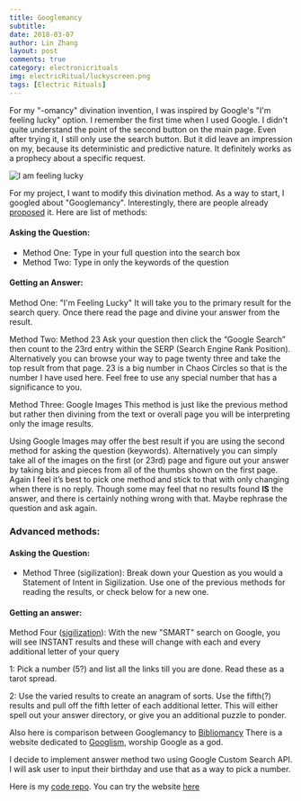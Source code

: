 ```yaml
---
title: Googlemancy
subtitle:
date: 2018-03-07
author: Lin Zhang
layout: post
comments: true
category: electronicrituals
img: electricRitual/luckyscreen.png
tags: [Electric Rituals]
---
```


For my "-omancy" divination invention, I was inspired by Google's "I'm feeling lucky" option. I remember the first time when I used Google. I didn't quite understand the point of the second button on the main page. Even after trying it, I still only use the search button. But it did leave an impression on my, because its deterministic and predictive nature. It definitely works as a prophecy about a specific request.

![I am feeling lucky]({{site.baseurl}}/assets/img/electricRitual/luckyscreen.png)

For my project, I want to modify this divination method. As a way to start, I googled about "Googlemancy". Interestingly, there are people already [proposed](http://occultcorpus.com/forums/index.php?/topic/14136-googlemancy/) it. Here are list of methods:

#### Asking the Question:

 - Method One: Type in your full question into the search box
 - Method Two: Type in only the keywords of the question

#### Getting an Answer:

 Method One: "I'm Feeling Lucky"  It will take you to the primary result for the search query. Once there read the page and divine your answer from the result.

 Method Two: Method 23  Ask your question then click the “Google Search” then count to the 23rd entry within the SERP (Search Engine Rank Position). Alternatively you can browse your way to page twenty three and take the top result from that page. 23 is a big number in Chaos Circles so that is the number I have used here. Feel free to use any special number that has a significance to you.

 Method Three: Google Images  This method is just like the previous method but rather then divining from the text or overall page you will be interpreting only the image results.

Using Google Images may offer the best result if you are using the second method for asking the question (keywords).
Alternatively you can simply take all of the images on the first (or 23rd) page and figure out your answer by taking bits and pieces from all of the thumbs shown on the first page.
Again I feel it’s best to pick one method and stick to that with only changing when there is no reply. Though some may feel that no results found **IS** the answer, and there is certainly nothing wrong with that. Maybe rephrase the question and ask again.

### Advanced methods:

#### Asking the Question:

 - Method Three (sigilization): Break down your Question as you would a Statement of Intent in Sigilization. Use one of the previous methods for reading the results, or check below for a new one.

#### Getting an answer:

 Method Four ([sigilization](https://www.youtube.com/watch?v=GZ019mza4RA)): With the new "SMART" search on Google, you will see INSTANT results and these will change with each and every additional letter of your query

1: Pick a number (5?) and list all the links till you are done. Read these as a tarot spread.

2: Use the varied results to create an anagram of sorts. Use the fifth(?) results and pull off the fifth letter of each additional letter. This will either spell out your answer directory, or give you an additional puzzle to ponder.

Also here is comparison between Googlemancy to [Bibliomancy](https://en.wikipedia.org/wiki/Bibliomancy)
There is a website dedicated to [Googlism](http://www.thechurchofgoogle.org/googleprayers/), worship Google as a god.

I decide to implement answer method two using Google Custom Search API. I will ask user to input their birthday and use that as a way to pick a number.

Here is my [code repo](https://github.com/linzhangcs/googlemancy/). You can try the website [here](https://linzhangcs.github.io/googlemancy/)
